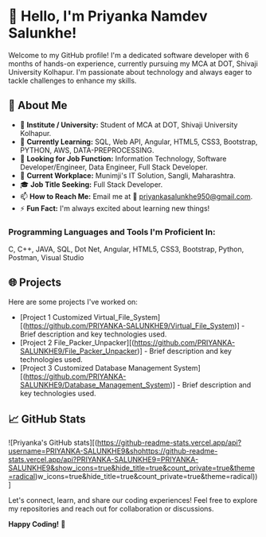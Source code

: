 
# 👋 Hello, I'm Priyanka Namdev Salunkhe!


Welcome to my GitHub profile! I'm a dedicated software developer with 6 months of hands-on experience, currently pursuing my MCA at DOT, Shivaji University Kolhapur. I'm passionate about technology and always eager to tackle challenges to enhance my skills.

## 🚀 About Me

- 🔭 **Institute / University:** Student of MCA at DOT, Shivaji University Kolhapur.
- 🌱 **Currently Learning:** SQL, Web API, Angular, HTML5, CSS3, Bootstrap, PYTHON, AWS, DATA-PREPROCESSING.
- 💬 **Looking for Job Function:** Information Technology, Software Developer/Engineer, Data Engineer, Full Stack Developer.
- 🏢 **Current Workplace:** Munimji's IT Solution, Sangli, Maharashtra.
- 🎓 **Job Title Seeking:** Full Stack Developer.
- 📫 **How to Reach Me:** Email me at 📧 priyankasalunkhe950@gmail.com.
- ⚡ **Fun Fact:** I'm always excited about learning new things!

### Programming Languages and Tools I'm Proficient In:

C, C++, JAVA, SQL, Dot Net, Angular, HTML5, CSS3, Bootstrap, Python, Postman, Visual Studio


## 🌐 Projects

Here are some projects I've worked on:

- [Project 1 Customized Virtual_File_System][(https://github.com/PRIYANKA-SALUNKHE9/Virtual_File_System)] - Brief description and key technologies used.
- [Project 2 File_Packer_Unpacker][(https://github.com/PRIYANKA-SALUNKHE9/File_Packer_Unpacker)] - Brief description and key technologies used.
- [Project 3 Customized Database Management System][(https://github.com/PRIYANKA-SALUNKHE9/Database_Management_System)] - Brief description and key technologies used.

## 📈 GitHub Stats

![Priyanka's GitHub stats][(https://github-readme-stats.vercel.app/api?username=PRIYANKA-SALUNKHE9&shohttps://github-readme-stats.vercel.app/api?PRIYANKA-SALUNKHE9=PRIYANKA-SALUNKHE9&show_icons=true&hide_title=true&count_private=true&theme=radical)w_icons=true&hide_title=true&count_private=true&theme=radical))]

Let's connect, learn, and share our coding experiences! Feel free to explore my repositories and reach out for collaboration or discussions.

**Happy Coding!** 🚀
